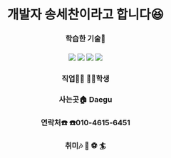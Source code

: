 <h1 align="center">개발자 송세찬이라고 합니다😆</h1>

<h3 align="center">학습한 기술📝</h3>
<h3 align="center"><img src="https://img.shields.io/badge/Python-3766AB?style=flat-square&logo=Python&logoColor=white"/>   <img src="https://img.shields.io/badge/C++-00599C?logo=C++">   <img src="https://img.shields.io/badge/androidstudio-3DDC84?logo=androidstudio"> <img src="https://img.shields.io/badge/JAVA-007396?style=flat-square&logo=Java&logoColor=white"/></h3>
<h3 align="center">직업👮‍♀   👨‍💻학생</h3>
<h3 align="center">사는곳🏠    Daegu</h3>
<h3 align="center">연락처☎️   ☎️010-4615-6451</h3>
<h3 align="center">취미🎶    🎸 ⚽ 🏄</h3>
